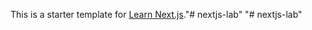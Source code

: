 This is a starter template for [Learn Next.js](https://nextjs.org/learn)."# nextjs-lab" 
"# nextjs-lab" 

